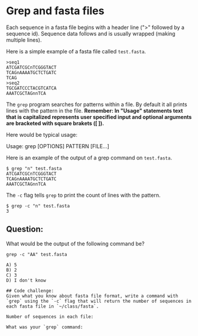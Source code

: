 Grep and fasta files
====================

Each sequence in a fasta file begins with a header line (">" followed by a sequence id). Sequence data follows and is usually wrapped (making multiple lines).

Here is a simple example of a fasta file called `test.fasta`.

```
>seq1
ATCGATCGCnTCGGGTACT
TCAGnAAAATGCTCTGATC
TCAG
>seq2
TGCGATCCCTACGTCATCA
AAATCGCTAGnnTCA
```

The `grep` program searches for patterns within a file. By default it all prints lines with the pattern in the file. **Remember: In "Usage" statements text that is capitalized represents user specified input and optional arguments are bracketed with square brakets ([ ]).**

Here would be typical usage:

   Usage:   grep [OPTIONS] PATTERN [FILE...]
   
Here is an example of the output of a grep command on `test.fasta`.

```
$ grep "n" test.fasta
ATCGATCGCnTCGGGTACT
TCAGnAAAATGCTCTGATC
AAATCGCTAGnnTCA
```
The `-c` flag tells `grep` to print the count of lines with the pattern.

```
$ grep -c "n" test.fasta
3
```
## Question:

What would be the output of the following command be?

```
grep -c "AA" test.fasta

A) 5
B) 2
C) 3
D) I don't know

## Code challenge:
Given what you know about fasta file format, write a command with `grep` using the `-c` flag that will return the number of sequences in each fasta file in `~/class/fasta`.

Number of sequences in each file:

What was your `grep` command:
